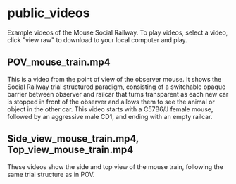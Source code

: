 # public_videos
Example videos of the Mouse Social Railway.  To play videos, select a video, click "view raw" to download to your local computer and play.

## POV_mouse_train.mp4 ##
This is a video from the point of view of the observer mouse. It shows the Social Railway trial structured paradigm, consisting of a switchable opaque barrier between observer and railcar that turns transparent as each new car is stopped in front of the observer and allows them to see the animal or object in the other car.  This video starts with a C57B6/J female mouse, followed by an aggressive male CD1, and ending with an empty railcar.

## Side_view_mouse_train.mp4, Top_view_mouse_train.mp4 ##
These videos show the side and top view of the mouse train, following the same trial structure as in POV.
